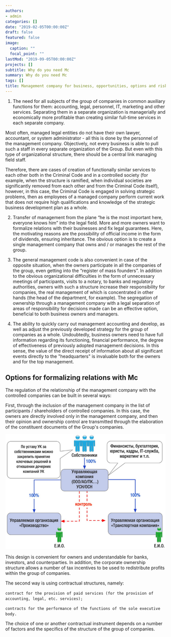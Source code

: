 ```yaml
---
authors:
- admin
categories: []
date: "2019-02-05T00:00:00Z"
draft: false
featured: false
image:
  caption: ""
  focal_point: ""
lastMod: "2019-09-05T00:00:00Z"
projects: []
subtitle: Why do you need Mc
summary: Why do you need Mc
tags: []
title: Management company for business, opportunities, options and risks
---
```


1. The need for all subjects of the group of companies in common auxiliary functions for them: accounting, legal, personnel, IT, marketing and other services. Separating them in a separate organization is managerially and economically more profitable than creating similar full-time services in each separate company.

Most often, managed legal entities do not have their own lawyer, accountant, or system administrator - all this is done by the personnel of the management company. Objectively, not every business is able to pull such a staff in every separate organization of the Group. But even with this type of organizational structure, there should be a central link managing field staff.

Therefore, there are cases of creation of functionally similar services to each other both in the Criminal Code and in a controlled society (for example, when the structure is ramified, when individual societies are significantly removed from each other and from the Criminal Code itself), however, in this case, the Criminal Code is engaged in solving strategic problems, then as employees of a managed company perform current work that does not require high qualifications and knowledge of the strategic business development plan as a whole.

2. Transfer of management from the plane “he is the most important here, everyone knows him” into the legal field. More and more owners want to formalize relations with their businesses and fix legal guarantees. Here, the motivating reasons are the possibility of official income in the form of dividends, ensuring inheritance. The obvious option is to create a single management company that owns and / or manages the rest of the group.

3. The general management code is also convenient in case of the opposite situation, when the owners participate in all the companies of the group, even getting into the “register of mass founders”. In addition to the obvious organizational difficulties in the form of unnecessary meetings of participants, visits to a notary, to banks and regulatory authorities, owners with such a structure increase their responsibility for companies, the real management of which is concentrated in other hands (the head of the department, for example). The segregation of ownership through a management company with a legal separation of areas of responsibility for decisions made can be an effective option, beneficial to both business owners and managers.

4. The ability to quickly carry out management accounting and develop, as well as adjust the previously developed strategy for the group of companies as a whole. Undoubtedly, business owners need to have full information regarding its functioning, financial performance, the degree of effectiveness of previously adopted management decisions. In this sense, the value of the direct receipt of information about all significant events directly to the "headquarters" is invaluable both for the owners and for the top management.

## Options for formalizing relations with Mc

The regulation of the relationship of the management company with the controlled companies can be built in several ways:

First, through the inclusion of the management company in the list of participants / shareholders of controlled companies. In this case, the owners are directly involved only in the management company, and then their opinion and ownership control are transmitted through the elaboration of the constituent documents of the Group's companies. 

![png](./index_1_0.png)

This design is convenient for owners and understandable for banks, investors, and counterparties. In addition, the corporate ownership structure allows a number of tax incentives to be used to redistribute profits within the group of companies.

The second way is using contractual structures, namely:

`contract for the provision of paid services (for the provision of accounting, legal, etc. services);`

`contracts for the performance of the functions of the sole executive body.`

The choice of one or another contractual instrument depends on a number of factors and the specifics of the structure of the group of companies.



